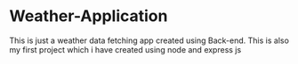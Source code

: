 # Weather-Application
This is just a weather data fetching app created using Back-end. This is also my first project which i have created using node and express js
